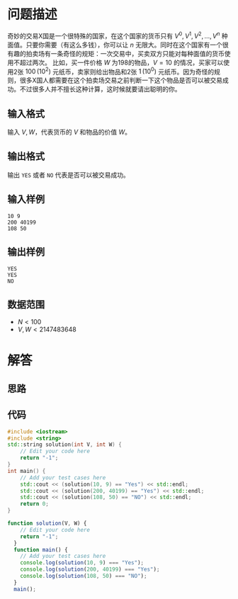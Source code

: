# 问题描述
奇妙的交易X国是一个很特殊的国家，在这个国家的货币只有 $V^0, V^1, V^2,..., V^n$ 种面值。只要你需要（有这么多钱），你可以让 $n$ 无限大。同时在这个国家有一个很有趣的拍卖场有一条奇怪的规矩：一次交易中，买卖双方只能对每种面值的货币使用不超过两次。
比如，买一件价格 $W$ 为198的物品，$V = 10$ 的情况，买家可以使用2张 $100 \, (10^2)$ 元纸币，卖家则给出物品和2张 $1 \, (10^0)$ 元纸币。因为奇怪的规则，很多X国人都需要在这个拍卖场交易之前判断一下这个物品是否可以被交易成功。不过很多人并不擅长这种计算，这时候就要请出聪明的你。
## 输入格式
输入 $V, W$，代表货币的 $V$ 和物品的价值 $W$。
## 输出格式
输出 `YES` 或者 `NO` 代表是否可以被交易成功。
## 输入样例
```  
10 9  
200 40199  
108 50
```
## 输出样例
```
YES  
YES  
NO
```
## 数据范围
- $N < 100$
- $V, W < 2147483648$

# 解答

## 思路

## 代码

```cpp
#include <iostream>
#include <string>
std::string solution(int V, int W) {
    // Edit your code here
    return "-1";
}
int main() {
    // Add your test cases here
    std::cout << (solution(10, 9) == "Yes") << std::endl;
    std::cout << (solution(200, 40199) == "Yes") << std::endl;
    std::cout << (solution(108, 50) == "NO") << std::endl;
    return 0;
}

```

```js
function solution(V, W) {
    // Edit your code here
    return "-1";
  }
  function main() {
    // Add your test cases here
    console.log(solution(10, 9) === "Yes");
    console.log(solution(200, 40199) === "Yes");
    console.log(solution(108, 50) === "NO");
  }
  main();

```